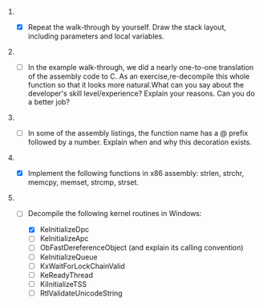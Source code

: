 1. - [x] Repeat the walk-through by yourself. Draw the stack layout, including parameters and local variables.


2. - [ ] In the example walk-through, we did a nearly one-to-one translation of the assembly code to C. As an exercise,re-decompile this whole function so that it looks more natural.What can you say about the developer's skill level/experience? Explain your reasons. Can you do a better job?


3. - [ ] In some of the assembly listings, the function name has a @ prefix followed by a number. Explain when and why this decoration exists.


4. - [x] Implement the following functions in x86 assembly: strlen, strchr, memcpy, memset, strcmp, strset.


5. - [ ] Decompile the following kernel routines in Windows:

     - [x] KeInitializeDpc
     - [ ] KeInitializeApc
     - [ ] ObFastDereferenceObject (and explain its calling convention)
     - [ ] KeInitializeQueue
     - [ ] KxWaitForLockChainValid
     - [ ] KeReadyThread
     - [ ] KiInitializeTSS
     - [ ] RtlValidateUnicodeString